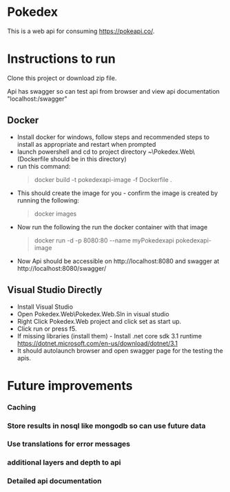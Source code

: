 # Pokedex

This is a web api for consuming https://pokeapi.co/.

# Instructions to run

Clone this project or download zip file.

Api has swagger so can test api from browser and view api documentation "localhost:<port>/swagger"

## Docker

- Install docker for windows, follow steps and recommended steps to install as appropriate and restart when prompted
- launch powershell and cd to project directory ~\Pokedex.Web\ (Dockerfile should be in this directory)
- run this command: 
	> docker build -t pokedexapi-image -f Dockerfile .
- This should create the image for you - confirm the image is created by running the following:
	> docker images
- Now run the following the run the docker container with that image
	> docker run -d -p 8080:80 --name myPokedexapi pokedexapi-image
- Now Api should be accessible on http://localhost:8080 and swagger at http://localhost:8080/swagger/

## Visual Studio Directly

 - Install Visual Studio
 - Open Pokedex.Web\Pokedex.Web.Sln in visual studio
 - Right Click Pokedex.Web project and click set as start up.
 - Click run or press f5.
 - If missing libraries (install them) - Install .net core sdk 3.1 runtime https://dotnet.microsoft.com/en-us/download/dotnet/3.1
 - It should autolaunch browser and open swagger page for the testing the apis.


# Future improvements

### Caching

### Store results in nosql like mongodb so can use future data 

### Use translations for error messages

### additional layers and depth to api

### Detailed api documentation